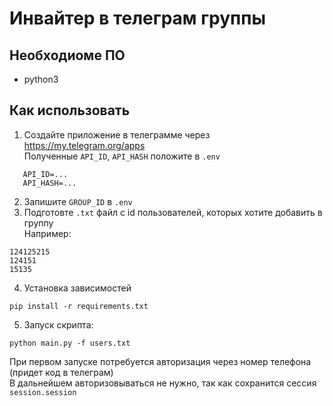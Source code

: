 # Инвайтер в телеграм группы

## Необходиоме ПО
- python3

## Как использовать
1. Создайте приложение в телеграмме через https://my.telegram.org/apps  
Полученные `API_ID`, `API_HASH` положите в `.env`
```
   API_ID=...
   API_HASH=...
   ```
2. Запишите `GROUP_ID` в `.env`
3. Подготовте `.txt` файл с id пользователей, которых хотите добавить в группу  
Например:  
```text
124125215
124151
15135
```
4. Установка зависимостей
```shell
pip install -r requirements.txt
```
5. Запуск скрипта:  
```shell
python main.py -f users.txt
```
При первом запуске потребуется авторизация через номер телефона (придет код в телеграм)  
В дальнейшем авторизовываться не нужно, так как сохранится сессия `session.session`